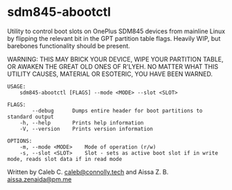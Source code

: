 # sdm845-abootctl
Utility to control boot slots on OnePlus SDM845 devices from mainline Linux by flipping the relevant bit in the GPT partition table flags. Heavily WIP, but barebones functionality should be present.

WARNING: THIS MAY BRICK YOUR DEVICE, WIPE YOUR PARTITION TABLE, OR AWAKEN THE GREAT OLD ONES OF R'LYEH. NO MATTER WHAT THIS UTILITY CAUSES, MATERIAL OR ESOTERIC, YOU HAVE BEEN WARNED.
```
USAGE:
    sdm845-abootctl [FLAGS] --mode <MODE> --slot <SLOT>

FLAGS:
        --debug      Dumps entire header for boot partitions to standard output
    -h, --help       Prints help information
    -V, --version    Prints version information

OPTIONS:
    -m, --mode <MODE>    Mode of operation (r/w)
    -s, --slot <SLOT>    Slot - sets as active boot slot if in write mode, reads slot data if in read mode
```
Written by Caleb C. <caleb@connolly.tech> and Aissa Z. B. <aissa.zenaida@pm.me>
